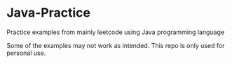 # Java-Practice
Practice examples from mainly leetcode using Java programming language

Some of the examples may not work as intended. This repo is only used for personal use.
